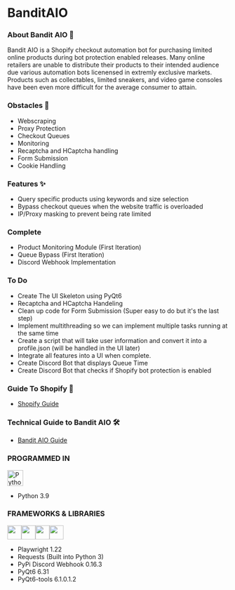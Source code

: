 # BanditAIO
### About Bandit AIO 👻
<p>Bandit AIO is a Shopify checkout automation bot for purchasing limited online products during bot protection enabled releases. Many online retailers are unable to distribute their products to their intended audience due various automation bots licenensed in extremly exclusive markets. Products such as collectables, limited sneakers, and video game consoles have been even more difficult for the average consumer to attain. </p>

### Obstacles 📑
* Webscraping
* Proxy Protection
* Checkout Queues
* Monitoring
* Recaptcha and HCaptcha handling
* Form Submission
* Cookie Handling

### Features ✨
* Query specific products using keywords and size selection
* Bypass checkout queues when the website traffic is overloaded
* IP/Proxy masking to prevent being rate limited

### Complete 
* Product Monitoring Module (First Iteration)
* Queue Bypass (First Iteration)
* Discord Webhook Implementation

### To Do 
* Create The UI Skeleton using PyQt6
* Recaptcha and HCaptcha Handeling
* Clean up code for Form Submission (Super easy to do but it's the last step)
* Implement multithreading so we can implement multiple tasks running at the same time
* Create a script that will take user information and convert it into a profile.json (will be handled in the UI later)
* Integrate all features into a UI when complete.
* Create Discord Bot that displays Queue Time
* Create Discord Bot that checks if Shopify bot protection is enabled


### Guide To Shopify 📁
* <p><a href="https://docs.google.com/presentation/d/1sz8ChZtQNIseWiH6DCc-wJ791BlAlRy8oH1arS1TfHI/edit?usp=sharing">Shopify Guide</a></p>

### Technical Guide to Bandit AIO 🛠
* <p><a href="https://docs.google.com/document/d/1TjBO5ME-s_Xvvzj3_z5gz0XJhiPSwRK_Nzy4KqFQHkM/edit?usp=sharing">Bandit AIO Guide</a></p>

### PROGRAMMED IN

<p align="left">
<a href="https://www.python.org/" target="_blank" rel="noreferrer"><img src="https://raw.githubusercontent.com/danielcranney/readme-generator/main/public/icons/skills/python-colored.svg" width="36" height="36" alt="Python" /></a>
</p>

* Python 3.9

### FRAMEWORKS & LIBRARIES

<p align="left"> <a href="https://playwright.dev/python/docs/intro" target="_blank" rel="noreferrer"><img src="https://yt3.ggpht.com/9y13pxP3xxovml6W83D4Kbq4joCA-WaKy01i1BAihK6315sPq7z_oTIa3YdGa7ws4k4aaRbf=s900-c-k-c0x00ffffff-no-rj" width="32" height="32" /></a><a href="https://requests.readthedocs.io/en/latest/" target="_blank" rel="noreferrer"><img src="https://upload.wikimedia.org/wikipedia/commons/a/aa/Requests_Python_Logo.png" width="32" height="32" /></a><a href="https://pypi.org/project/discord-webhook/" target="_blank" rel="noreferrer"><img src="https://pypi.org/static/images/logo-small.95de8436.svg" width="32" height="32" /></a><a href="https://pypi.org/project/PyQt6/" target="_blank" rel="noreferrer"><img src="https://upload.wikimedia.org/wikipedia/commons/thumb/e/e6/Python_and_Qt.svg/1200px-Python_and_Qt.svg.png" width="32" height="32" /></a></p>

* Playwright 1.22
* Requests (Built into Python 3)
* PyPi Discord Webhook 0.16.3
* PyQt6 6.31
* PyQt6-tools 6.1.0.1.2
